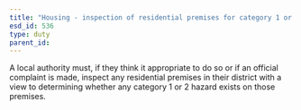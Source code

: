 ```yaml
---
title: "Housing - inspection of residential premises for category 1 or 2 hazard"
esd_id: 536
type: duty
parent_id:  
---
```


A local authority must, if they think it appropriate to do so or if an official complaint is made, inspect any residential premises in their district with a view to determining whether any category 1 or 2 hazard exists on those premises.

